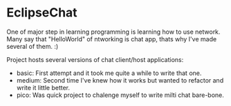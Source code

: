 # EclipseChat

One of major step in learning programming is learning how to use network. Many say that "HelloWorld" of ntworking is chat app, thats why I've made several of them. :)

Project hosts several versions of chat client/host applications:
- basic: First attempt and it took me quite a while to write that one.
- medium: Second time I've knew how it works but wanted to refactor and write it little better.
- pico: Was quick project to chalenge myself to write milti chat bare-bone.
